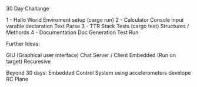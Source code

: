 30 Day Challange


1 - Hello World
        Enviroment setup (cargo run)
2 - Calculator
        Console input
        varable decloration
        Text Parse
3 - TTR Stack
        Tests (cargo test)
        Structures / Methords
4 - Documentation
        Doc Generation
        Test Run


Further Ideas:

GIU (Graphical user interface)
Chat Server / Client
Embedded (Run on target)
Recuresive


Beyond 30 days:
Embedded Control System using accelerometers
develope RC Plane

